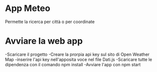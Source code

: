 # App Meteo
Permette la ricerca per città o per coordinate

# Avviare la web app
-Scaricare il progetto
-Creare la prorpia api key sul sito di Open Weather Map 
-inserire l'api key nell'apposita voce nel file Dati.js
-Scaricare tutte le dipendenza con il comando npm install
-Avviare l'app con npm start
